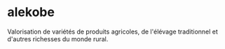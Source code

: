 # alekobe
Valorisation de variétés de produits agricoles, de l'élévage traditionnel et d'autres richesses du monde rural.
